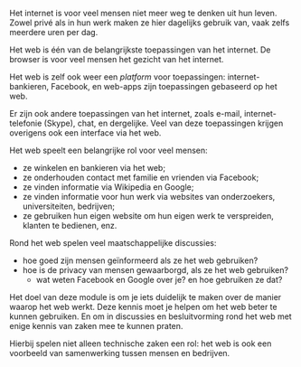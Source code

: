 Het internet is voor veel mensen niet meer weg te denken uit hun leven. Zowel privé als in hun werk maken ze hier dagelijks gebruik van, vaak zelfs meerdere uren per dag.

Het web is één van de belangrijkste toepassingen van het internet. De browser is voor veel mensen het gezicht van het internet.

Het web is zelf ook weer een *platform* voor toepassingen: internet-bankieren, Facebook, en web-apps zijn toepassingen gebaseerd op het web.

Er zijn ook andere toepassingen van het internet, zoals e-mail, internet-telefonie (Skype), chat, en dergelijke. Veel van deze toepassingen krijgen overigens ook een interface via het web.

Het web speelt een belangrijke rol voor veel mensen:

* ze winkelen en bankieren via het web;
* ze onderhouden contact met familie en vrienden via Facebook;
* ze vinden informatie via Wikipedia en Google;
* ze vinden informatie voor hun werk via websites van onderzoekers, universiteiten, bedrijven;
* ze gebruiken hun eigen website om hun eigen werk te verspreiden, klanten te bedienen, enz.

Rond het web spelen veel maatschappelijke discussies:

* hoe goed zijn mensen geïnformeerd als ze het web gebruiken?
* hoe is de privacy van mensen gewaarborgd, als ze het web gebruiken?
    * wat weten Facebook en Google over je? en hoe gebruiken ze dat?

Het doel van deze module is om je iets duidelijk te maken over de manier waarop het web werkt. Deze kennis moet je helpen om het web beter te kunnen gebruiken. En om in discussies en besluitvorming rond het web met enige kennis van zaken mee te kunnen praten.

Hierbij spelen niet alleen technische zaken een rol: het web is ook een voorbeeld van samenwerking tussen mensen en bedrijven.